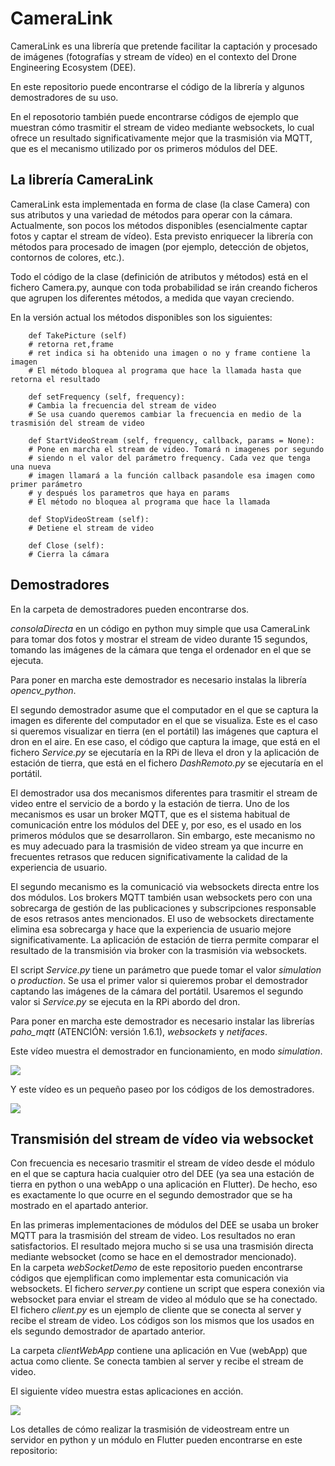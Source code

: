 # CameraLink
CameraLink es una librería que pretende facilitar la captación y procesado de imágenes (fotografías y stream de vídeo)
en el contexto del Drone Engineering Ecosystem (DEE).    
  
En este repositorio puede encontrarse el código de la librería y algunos demostradores de su uso.    
   
En el reposotorio también puede encontrarse códigos de ejemplo que muestran cómo trasmitir el stream de video mediante websockets,
lo cual ofrece un resultado significativamente mejor que la trasmisión via MQTT, que es el mecanismo utilizado por os primeros módulos
del DEE.   
   
## La librería CameraLink    
CameraLink esta implementada en forma de clase (la clase Camera) con sus atributos y una variedad de métodos para operar con la cámara.     
Actualmente, son pocos los métodos disponibles (esencialmente captar fotos y captar el stream de vídeo). Esta previsto enriquecer
la librería con métodos para procesado de imagen (por ejemplo, detección de objetos, contornos de colores, etc.).     
   
Todo el código de la clase (definición de atributos y métodos) está en el fichero Camera.py, aunque con toda probabilidad se irán creando 
ficheros que agrupen los diferentes métodos, a medida que vayan creciendo.      
   
En la versión actual los métodos disponibles son los siguientes:   
   
```
    def TakePicture (self)
    # retorna ret,frame
    # ret indica si ha obtenido una imagen o no y frame contiene la imagen
    # El método bloquea al programa que hace la llamada hasta que retorna el resultado

    def setFrequency (self, frequency):
    # Cambia la frecuencia del stream de video
    # Se usa cuando queremos cambiar la frecuencia en medio de la trasmisión del stream de video

    def StartVideoStream (self, frequency, callback, params = None):
    # Pone en marcha el stream de video. Tomará n imagenes por segundo
    # siendo n el valor del parámetro frequency. Cada vez que tenga una nueva
    # imagen llamará a la función callback pasandole esa imagen como primer parámetro
    # y después los parametros que haya en params
    # El método no bloquea al programa que hace la llamada
     
    def StopVideoStream (self):
    # Detiene el stream de video

    def Close (self):
    # Cierra la cámara
```

## Demostradores     
En la carpeta de demostradores pueden encontrarse dos.  

_consolaDirecta_ en un código en python muy simple que usa CameraLink para tomar dos fotos y mostrar el stream de video durante 15 segundos, tomando las imágenes de la cámara que tenga el ordenador en el que se ejecuta.   

Para poner en marcha este demostrador es necesario instalas la librería _opencv_python_.     

El segundo demostrador asume que el computador en el que se captura la imagen es diferente del computador en el que se visualiza. Este es el caso si queremos visualizar en tierra (en el portátil) las imágenes que captura el dron en el aire. En ese caso, el código que captura la image, que está en el fichero _Service.py_ se ejecutaría en la RPi de lleva el dron y la aplicación de estación de tierra, que está en el fichero _DashRemoto.py_ se ejecutaría en el portátil.    

El demostrador usa dos mecanismos diferentes para trasmitir el stream de video entre el servicio de a bordo y la estación de tierra. Uno de los mecanismos es usar un broker MQTT, que es el sistema habitual de comunicación entre los módulos del DEE y, por eso, es el usado en los primeros módulos que se desarrollaron. Sin embargo, este mecanismo no es muy adecuado para la trasmisión de video stream ya que incurre en frecuentes retrasos que reducen significativamente la calidad de la experiencia de usuario.   
   
El segundo mecanismo es la comunicació via websockets directa entre los dos módulos. Los brokers MQTT también usan websockets pero con una sobrecarga de gestión de las publicaciones y subscripciones responsable de esos retrasos antes mencionados. El uso de websockets directamente elimina esa sobrecarga y hace que la experiencia de usuario mejore significativamente. La aplicación de estación de tierra permite comparar el resultado de la transmisión via broker con la trasmisión via websockets.    

El script _Service.py_ tiene un parámetro que puede tomar el valor _simulation_ o _production_. Se usa el primer valor si quieremos probar el demostrador captando las imágenes de la cámara del portátil. Usaremos el segundo valor si _Service.py_ se ejecuta en la RPi abordo del dron.     

Para poner en marcha este demostrador es necesario instalar las librerías _paho_mqtt_ (ATENCIÓN: versión 1.6.1), _websockets_ y _netifaces_.
  
Este vídeo muestra el demostrador en funcionamiento, en modo _simulation_.   

[![](https://markdown-videos-api.jorgenkh.no/url?url=https%3A%2F%2Fwww.youtube.com%2Fwatch%3Fv%3Dtdrztsubgdk)](https://www.youtube.com/watch?v=tdrztsubgdk)      

Y este vídeo es un pequeño paseo por los códigos de los demostradores.     

[![](https://markdown-videos-api.jorgenkh.no/url?url=https%3A%2F%2Fwww.youtube.com%2Fwatch%3Fv%3DLmxxs-5croc)](https://www.youtube.com/watch?v=Lmxxs-5croc)

## Transmisión del stream de vídeo via websocket    
Con frecuencia es necesario trasmitir el stream de vídeo desde el módulo en el que se captura hacia cualquier otro del DEE (ya sea una estación de tierra en python o una webApp o una aplicación en Flutter). De hecho, eso es exactamente lo que ocurre en el segundo demostrador que se ha mostrado en el apartado anterior.    

En las primeras implementaciones de módulos del DEE se usaba un broker MQTT para la trasmisión del stream de video. Los resultados no eran satisfactorios. El resultado mejora mucho si se usa una trasmisión directa mediante websocket (como se  hace en el demostrador mencionado).    
En la carpeta _webSocketDemo_ de este repositorio pueden encontrarse códigos que ejemplifican como implementar esta comunicación via websockets. El fichero _server.py_ contiene un script que espera conexión via websocket para enviar el stream de video al módulo que se ha conectado. El fichero _client.py_ es un ejemplo de cliente que se conecta al server y recibe el stream de video. Los códigos son los mismos que los usados en els segundo demostrador de apartado anterior.   

La carpeta _clientWebApp_ contiene una aplicación en Vue (webApp) que actua como cliente. Se conecta tambien al server y recibe el stream de video.    

El siguiente vídeo muestra estas aplicaciones en acción.   

[![](https://markdown-videos-api.jorgenkh.no/url?url=https%3A%2F%2Fwww.youtube.com%2Fwatch%3Fv%3D6CkbMod6tO0)](https://www.youtube.com/watch?v=6CkbMod6tO0)

Los detalles de cómo realizar la trasmisión de videostream entre un servidor en python y un módulo en Flutter pueden encontrarse en este repositorio:

